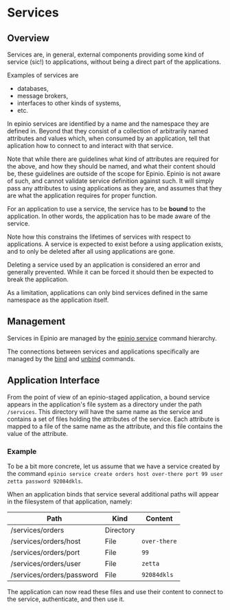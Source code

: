 # Services

## Overview

Services are, in general, external components providing some kind of service (sic!) to
applications, without being a direct part of the applications.

Examples of services are

  - databases,
  - message brokers,
  - interfaces to other kinds of systems,
  - etc.

In epinio services are identified by a name and the namespace they are defined in. Beyond
that they consist of a collection of arbitrarily named attributes and values which, when
consumed by an application, tell that aplication how to connect to and interact with that
service.

Note that while there are guidelines what kind of attributes are required for the above, and
how they should be named, and what their content should be, these guidelines are outside
of the scope for Epinio. Epinio is not aware of such, and cannot validate service
definition against such. It will simply pass any attributes to using applications as they
are, and assumes that they are what the application requires for proper function.

For an application to use a service, the service has to be __bound__ to the application. In
other words, the application has to be made aware of the service.

Note how this constrains the lifetimes of services with respect to applications. A service
is expected to exist before a using application exists, and to only be deleted after all
using applications are gone.

Deleting a service used by an application is considered an error and generally
prevented. While it can be forced it should then be expected to break the application.

As a limitation, applications can only bind services defined in the same namespace as the
application itself.

## Management

Services in Epinio are managed by the [epinio service](cli/epinio_service.md)
command hierarchy.

The connections between services and applications specifically are managed by the
[bind](cli/epinio_service_bind.md) and [unbind](cli/epinio_service_unbind.md) commands.

## Application Interface

From the point of view of an epinio-staged application, a bound service appears in the
application's file system as a directory under the path `/services`. This directory will
have the same name as the service and contains a set of files holding the attributes of the
service. Each attribute is mapped to a file of the same name as the attribute, and this
file contains the value of the attribute.

### Example

To be a bit more concrete, let us assume that we have a service created by the command
`epinio service create orders host over-there port 99 user zetta password 92084dkls`.

When an application binds that service several additional paths will appear in the
filesystem of that application, namely:

|Path				|Kind		|Content	|
|---				|---		|---		|
|/services/orders		|Directory	|		|
|/services/orders/host		|File		|`over-there`	|
|/services/orders/port		|File		|`99`		|
|/services/orders/user		|File		|`zetta`	|
|/services/orders/password	|File		|`92084dkls`	|

The application can now read these files and use their content to connect to the service,
authenticate, and then use it.

